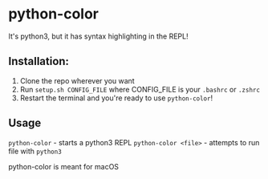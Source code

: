 # python-color

It's python3, but it has syntax highlighting in the REPL!

## Installation:
1. Clone the repo wherever you want
2. Run `setup.sh CONFIG_FILE` where CONFIG_FILE is your `.bashrc` or `.zshrc`
3. Restart the terminal and you're ready to use `python-color`! 

## Usage
`python-color` - starts a python3 REPL
`python-color <file>` - attempts to run file with `python3`

python-color is meant for macOS